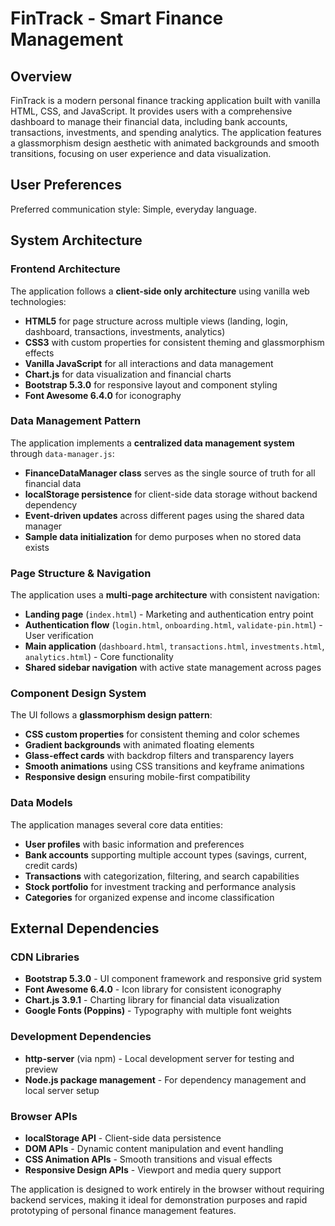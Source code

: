 # FinTrack - Smart Finance Management

## Overview

FinTrack is a modern personal finance tracking application built with vanilla HTML, CSS, and JavaScript. It provides users with a comprehensive dashboard to manage their financial data, including bank accounts, transactions, investments, and spending analytics. The application features a glassmorphism design aesthetic with animated backgrounds and smooth transitions, focusing on user experience and data visualization.

## User Preferences

Preferred communication style: Simple, everyday language.

## System Architecture

### Frontend Architecture
The application follows a **client-side only architecture** using vanilla web technologies:
- **HTML5** for page structure across multiple views (landing, login, dashboard, transactions, investments, analytics)
- **CSS3** with custom properties for consistent theming and glassmorphism effects
- **Vanilla JavaScript** for all interactions and data management
- **Chart.js** for data visualization and financial charts
- **Bootstrap 5.3.0** for responsive layout and component styling
- **Font Awesome 6.4.0** for iconography

### Data Management Pattern
The application implements a **centralized data management system** through `data-manager.js`:
- **FinanceDataManager class** serves as the single source of truth for all financial data
- **localStorage persistence** for client-side data storage without backend dependency
- **Event-driven updates** across different pages using the shared data manager
- **Sample data initialization** for demo purposes when no stored data exists

### Page Structure & Navigation
The application uses a **multi-page architecture** with consistent navigation:
- **Landing page** (`index.html`) - Marketing and authentication entry point
- **Authentication flow** (`login.html`, `onboarding.html`, `validate-pin.html`) - User verification
- **Main application** (`dashboard.html`, `transactions.html`, `investments.html`, `analytics.html`) - Core functionality
- **Shared sidebar navigation** with active state management across pages

### Component Design System
The UI follows a **glassmorphism design pattern**:
- **CSS custom properties** for consistent theming and color schemes
- **Gradient backgrounds** with animated floating elements
- **Glass-effect cards** with backdrop filters and transparency layers
- **Smooth animations** using CSS transitions and keyframe animations
- **Responsive design** ensuring mobile-first compatibility

### Data Models
The application manages several core data entities:
- **User profiles** with basic information and preferences
- **Bank accounts** supporting multiple account types (savings, current, credit cards)
- **Transactions** with categorization, filtering, and search capabilities
- **Stock portfolio** for investment tracking and performance analysis
- **Categories** for organized expense and income classification

## External Dependencies

### CDN Libraries
- **Bootstrap 5.3.0** - UI component framework and responsive grid system
- **Font Awesome 6.4.0** - Icon library for consistent iconography
- **Chart.js 3.9.1** - Charting library for financial data visualization
- **Google Fonts (Poppins)** - Typography with multiple font weights

### Development Dependencies
- **http-server** (via npm) - Local development server for testing and preview
- **Node.js package management** - For dependency management and local server setup

### Browser APIs
- **localStorage API** - Client-side data persistence
- **DOM APIs** - Dynamic content manipulation and event handling
- **CSS Animation APIs** - Smooth transitions and visual effects
- **Responsive Design APIs** - Viewport and media query support

The application is designed to work entirely in the browser without requiring backend services, making it ideal for demonstration purposes and rapid prototyping of personal finance management features.
